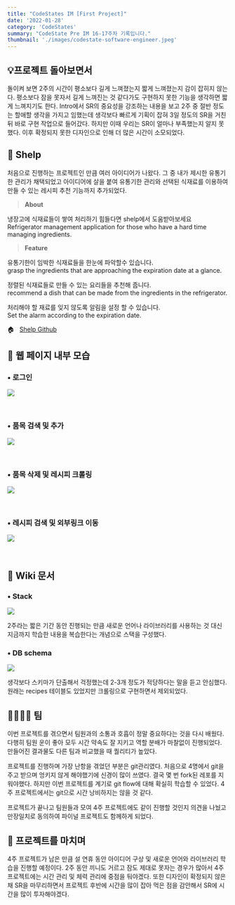 ```yaml
---
title: "CodeStates IM [First Project]"
date: '2022-01-28'
category: 'CodeStates'
summary: "CodeState Pre IM 16-17주차 기록입니다."
thumbnail: './images/codestate-software-engineer.jpeg'
---
```


## 💡프로젝트 돌아보면서

돌이켜 보면 2주의 시간이 평소보다 길게 느껴졌는지 짧게 느껴졌는지 감이 잡히지 않는다. 평소보다 잠을 못자서 길게 느껴진는 것 같다가도 구현하지 못한 기능을 생각하면 짧게 느껴지기도 한다. Intro에서 SR의 중요성을 강조하는 내용을 보고 2주 중 절반 정도는 할애할 생각을 가지고 임했는데 생각보다 빠르게 기획이 잡혀 3일 정도의 SR을 거친 뒤 바로 구현 작업으로 들어갔다. 하지만 이때 우리는 SR이 얼마나 부족했는지 알지 못했다. 이후 확정되지 못한 디자인으로 인해 더 많은 시간이 소모되었다.

## 🥬 Shelp

처음으로 진행하는 프로젝트인 만큼 여러 아이디어가 나왔다. 그 중 내가 제시한 유통기한 관리가 채택되었고 아이디어에 살을 붙여 유통기한 관리와 선택된 식재료를 이용하여 만들 수 있는 레시피 추천 기능까지 추가되었다.

> **About**

냉장고에 식재료들이 쌓여 처리하기 힘들다면 shelp에서 도움받아보세요  
Refrigerator management application for those who have a hard time managing ingredients.

> **Feature**

유통기한이 임박한 식재료들을 한눈에 파악할수 있습니다.  
grasp the ingredients that are approaching the expiration date at a glance.

정렬된 식재료들로 만들 수 있는 요리들을 추천해 줍니다.  
recommend a dish that can be made from the ingredients in the refrigerator.

처리해야 할 재료를 잊지 않도록 알림을 설정 할 수 있습니다.  
Set the alarm according to the expiration date.

🏠 &nbsp; <a href="https://github.com/codestates/shelp">Shelp Github</a>

## 🌙 웹 페이지 내부 모습

### • 로그인

<img src="./images/로그인.gif">

&nbsp;

### • 품목 검색 및 추가

<img src="./images/품목 검색 및 추가.gif">

&nbsp;

### • 품목 삭제 및 레시피 크롤링

<img src="./images/삭제 및 레시피 크롤링.gif">

&nbsp;

### • 레시피 검색 및 외부링크 이동

<img src="./images/레시피 검색 및 외부링크 이동.gif">

&nbsp;

## 📜 Wiki 문서

### • Stack

<img src = "https://images.velog.io/images/quato/post/cfa6b74a-4b0e-481d-8be3-183e3926306a/image.png">

2주라는 짧은 기간 동안 진행되는 만큼 새로운 언어나 라이브러리를 사용하는 것 대신 지금까지 학습한 내용을 복습한다는 개념으로 스택을 구성했다.

### • DB schema

<img src = "https://images.velog.io/images/quato/post/312c6c7d-fa73-4b78-8e68-619ded20de9a/image.png">

생각보다 스키마가 단출해서 걱정했는데 2-3개 정도가 적당하다는 말을 듣고 안심했다. 원래는 recipes 테이블도 있었지만 크롤링으로 구현하면서 제외되었다.

## 👨‍👩‍👦‍👦 팀

이번 프로젝트를 겪으면서 팀원과의 소통과 호흡이 정말 중요하다는 것을 다시 배웠다. 다행히 팀원 운이 좋아 모두 시간 약속도 잘 지키고 역할 분배가 마찰없이 진행되었다. 만들어진 결과물도 다른 팀과 비교했을 때 퀄리티가 높았다.

프로젝트를 진행하며 가장 난항을 겪었던 부분은 git관리였다. 처음으로 4명에서 git을 주고 받으며 엉키지 않게 해야했기에 신경이 많이 쓰였다. 결국 몇 번 fork된 레포를 지워야했다. 하지만 이번 프로젝트를 계기로 git flow에 대해 확실히 학습할 수 있었다. 4주 프로젝트에서는 git으로 시간 낭비하지는 않을 것 같다.

프로젝트가 끝나고 팀원들과 모여 4주 프로젝트에도 같이 진행할 것인지 의견을 나눴고 만장일치로 동의하여 파이널 프로젝트도 함께하게 되었다.

## 🛌 프로젝트를 마치며

4주 프로젝트가 남은 만큼 설 연휴 동안 아이디어 구상 및 새로운 언어와 라이브러리 학습을 진행할 예정이다. 2주 동안 끼니도 거르고 잠도 제대로 못자는 경우가 많아서 4주 프로젝트에는 시간 관리 및 체력 관리에 중점을 둬야겠다. 또한 디자인이 확정되지 않은 채 SR을 마무리하면서 프로젝트 후반에 시간을 많이 잡아 먹은 점을 감안해서 SR에 시간을 많이 투자해야겠다.
